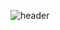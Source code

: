 ![header](https://capsule-render.vercel.app/api?type=cylinder&color=0:000046,100:1CB5E0&height=100&section=header&text=Hi%20Everyone!&fontSize=70&animation=fadeIn&fontColor=fffff)
